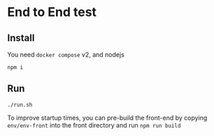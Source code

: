 # End to End test

## Install

You need `docker compose` v2, and nodejs

```
npm i
```

## Run

```
./run.sh
```

To improve startup times, you can pre-build the front-end by copying `env/env-front` into the front directory and run `npm run build`
